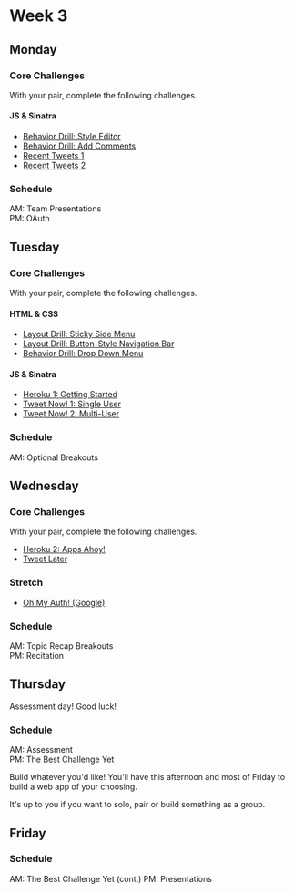 # Week 3

## Monday

### Core Challenges
With your pair, complete the following challenges.

#### JS & Sinatra
- [Behavior Drill: Style Editor](../../../behavior-drill-style-editor-challenge)
- [Behavior Drill: Add Comments](../../../behavior-drill-add-comments-challenge)
- [Recent Tweets 1](../../../recent-tweets-1-challenge)
- [Recent Tweets 2](../../../recent-tweets-2-challenge)

### Schedule
AM: Team Presentations  
PM: OAuth


## Tuesday

### Core Challenges
With your pair, complete the following challenges.

#### HTML & CSS
- [Layout Drill: Sticky Side Menu](../../../layout-drill-sticky-side-menu-challenge)
- [Layout Drill: Button-Style Navigation Bar](../../../layout-drill-button-style-navigation-bar-challenge)
- [Behavior Drill: Drop Down Menu](../../../behavior-drill-drop-down-menu-challenge)

#### JS & Sinatra
- [Heroku 1: Getting Started](../../../heroku-1-getting-started-challenge)
- [Tweet Now! 1: Single User](../../../tweet-now-1-single-user-challenge)
- [Tweet Now! 2: Multi-User](../../../tweet-now-2-multi-user-challenge)

### Schedule
AM: Optional Breakouts

## Wednesday

### Core Challenges
With your pair, complete the following challenges.

- [Heroku 2: Apps Ahoy!](../../../heroku-2-apps-ahoy-challenge)
- [Tweet Later](../../../tweet-later-challenge)

### Stretch
- [Oh My Auth! (Google)](../../../oh-my-auth-google-challenge)

### Schedule
AM: Topic Recap Breakouts  
PM: Recitation

## Thursday
Assessment day! Good luck!

### Schedule
AM: Assessment  
PM: The Best Challenge Yet

Build whatever you'd like! You'll have this afternoon and most of Friday to build a web app of your choosing.

It's up to you if you want to solo, pair or build something as a group.


## Friday

### Schedule
AM: The Best Challenge Yet (cont.)
PM: Presentations
